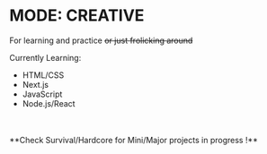 # MODE: CREATIVE

For learning and practice ~~or just frolicking around~~
<br>

Currently Learning: 
  - HTML/CSS
  - Next.js
  - JavaScript
  - Node.js/React

<br>
<br>
**Check Survival/Hardcore for Mini/Major projects in progress !**
